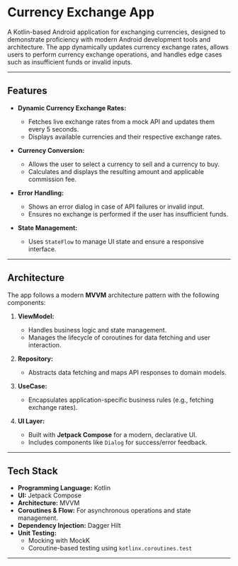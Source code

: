 # Currency Exchange App

A Kotlin-based Android application for exchanging currencies, designed to demonstrate proficiency with modern Android development tools and architecture. The app dynamically updates currency exchange rates, allows users to perform currency exchange operations, and handles edge cases such as insufficient funds or invalid inputs.

---

## **Features**
- **Dynamic Currency Exchange Rates:**
  - Fetches live exchange rates from a mock API and updates them every 5 seconds.
  - Displays available currencies and their respective exchange rates.
  
- **Currency Conversion:**
  - Allows the user to select a currency to sell and a currency to buy.
  - Calculates and displays the resulting amount and applicable commission fee.

- **Error Handling:**
  - Shows an error dialog in case of API failures or invalid input.
  - Ensures no exchange is performed if the user has insufficient funds.

- **State Management:**
  - Uses `StateFlow` to manage UI state and ensure a responsive interface.

---

## **Architecture**
The app follows a modern **MVVM** architecture pattern with the following components:

1. **ViewModel:**
   - Handles business logic and state management.
   - Manages the lifecycle of coroutines for data fetching and user interaction.
   
2. **Repository:**
   - Abstracts data fetching and maps API responses to domain models.

3. **UseCase:**
   - Encapsulates application-specific business rules (e.g., fetching exchange rates).

4. **UI Layer:**
   - Built with **Jetpack Compose** for a modern, declarative UI.
   - Includes components like `Dialog` for success/error feedback.

---

## **Tech Stack**
- **Programming Language:** Kotlin
- **UI:** Jetpack Compose
- **Architecture:** MVVM
- **Coroutines & Flow:** For asynchronous operations and state management.
- **Dependency Injection:** Dagger Hilt
- **Unit Testing:**
  - Mocking with MockK
  - Coroutine-based testing using `kotlinx.coroutines.test`

---
